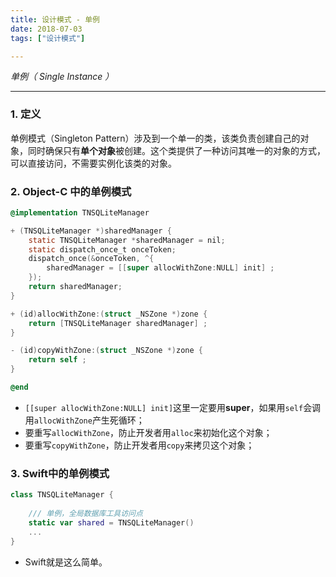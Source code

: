 ```yaml
---
title: 设计模式 - 单例
date: 2018-07-03
tags: ["设计模式"]

---
```


<!--more-->

_单例（ Single Instance ）_   

------

### 1. 定义

单例模式（Singleton Pattern）涉及到一个单一的类，该类负责创建自己的对象，同时确保只有**单个对象**被创建。这个类提供了一种访问其唯一的对象的方式，可以直接访问，不需要实例化该类的对象。

### 2. Object-C 中的单例模式

```objective-c
@implementation TNSQLiteManager

+ (TNSQLiteManager *)sharedManager {
  	static TNSQLiteManager *sharedManager = nil;
    static dispatch_once_t onceToken;
    dispatch_once(&onceToken, ^{
        sharedManager = [[super allocWithZone:NULL] init] ;
    });
    return sharedManager;
}

+ (id)allocWithZone:(struct _NSZone *)zone {
    return [TNSQLiteManager sharedManager] ;
}

- (id)copyWithZone:(struct _NSZone *)zone {
    return self ;
}

@end
```

- `[[super allocWithZone:NULL] init]`这里一定要用**super**，如果用`self`会调用`allocWithZone`产生死循环；
- 要重写`allocWithZone`，防止开发者用`alloc`来初始化这个对象；
- 要重写`copyWithZone`，防止开发者用`copy`来拷贝这个对象；

### 3. Swift中的单例模式

```swift
class TNSQLiteManager {
    
    /// 单例，全局数据库工具访问点
    static var shared = TNSQLiteManager()
    ...
}
```

- Swift就是这么简单。